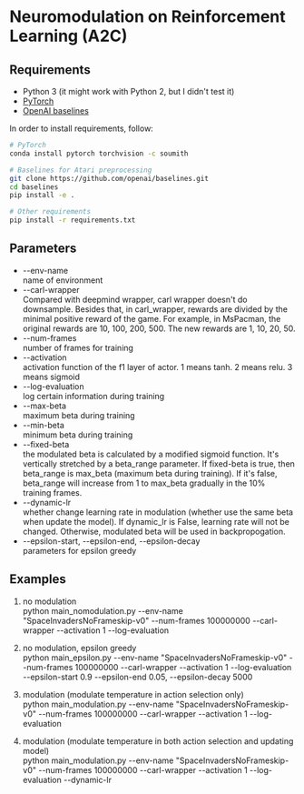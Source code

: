 # Neuromodulation on Reinforcement Learning (A2C)

## Requirements

* Python 3 (it might work with Python 2, but I didn't test it)
* [PyTorch](http://pytorch.org/)
* [OpenAI baselines](https://github.com/openai/baselines)

In order to install requirements, follow:

```bash
# PyTorch
conda install pytorch torchvision -c soumith

# Baselines for Atari preprocessing
git clone https://github.com/openai/baselines.git
cd baselines
pip install -e .

# Other requirements
pip install -r requirements.txt
```

## Parameters 
* --env-name  
    name of environment
* --carl-wrapper  
    Compared with deepmind wrapper, carl wrapper doesn't do downsample. Besides that, in carl_wrapper, rewards are divided by the minimal positive reward of the game. For example, in MsPacman, the original rewards are 10, 100, 200, 500. The new rewards are 1, 10, 20, 50.
* --num-frames   
    number of frames for training
* --activation  
    activation function of the f1 layer of actor. 1 means tanh. 2 means relu. 3 means sigmoid
* --log-evaluation  
    log certain information during training
* --max-beta  
    maximum beta during training
* --min-beta  
    minimum beta during training
* --fixed-beta  
    the modulated beta is calculated by a modified sigmoid function. It's vertically stretched by a beta_range parameter. If fixed-beta is true, then beta_range is max_beta (maximum beta during training). If it's false, beta_range will increase from 1 to max_beta gradually in the 10% training frames. 
* --dynamic-lr   
  whether change learning rate in modulation (whether use the same beta when update the model). If dynamic_lr is False, learning rate will not be changed. Otherwise, modulated beta will be used in backpropogation. 
* --epsilon-start, --epsilon-end, --epsilon-decay   
    parameters for epsilon greedy
    
    
## Examples
1. no modulation   
python main_nomodulation.py --env-name "SpaceInvadersNoFrameskip-v0"  --num-frames 100000000  --carl-wrapper --activation 1 --log-evaluation 

2. no modulation, epsilon greedy  
python main_epsilon.py --env-name "SpaceInvadersNoFrameskip-v0"  --num-frames 100000000  --carl-wrapper --activation 1 --log-evaluation  --epsilon-start 0.9  --epsilon-end 0.05, --epsilon-decay 5000

3. modulation (modulate temperature in action selection only)  
    python main_modulation.py --env-name "SpaceInvadersNoFrameskip-v0"  --num-frames 100000000  --carl-wrapper --activation 1 --log-evaluation
    
4. modulation (modulate temperature in both action selection and updating model)  
python main_modulation.py --env-name "SpaceInvadersNoFrameskip-v0"  --num-frames 100000000  --carl-wrapper --activation 1 --log-evaluation  --dynamic-lr


